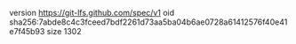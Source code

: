 version https://git-lfs.github.com/spec/v1
oid sha256:7abde8c4c3fceed7bdf2261d73aa5ba04b6ae0728a61412576f40e41e7f45b93
size 1302
